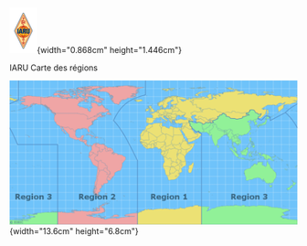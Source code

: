 ![](./media/Pictures/10000201000000300000005066E27E10D1213073.png){width="0.868cm"
height="1.446cm"}

IARU Carte des régions

![](./media/Pictures/100002010000021E0000010FEC7483577071DFD9.png){width="13.6cm"
height="6.8cm"}
